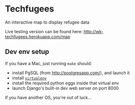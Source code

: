 # Techfugees

An interactive map to display refugee data

Live testing version can be found here: http://wk-techfugees.herokuapp.com/map

## Dev env setup

If you have a Mac, just running `make` should:

* install PgSQL (from http://postgresapp.com/), and launch it
* install [`virtualenv`](https://virtualenv.readthedocs.org/en/latest/)
* install the required python eggs inside that virtual env
* launch Django's built-in dev web server on port 8000

If you have another OS, you're out of luck...
